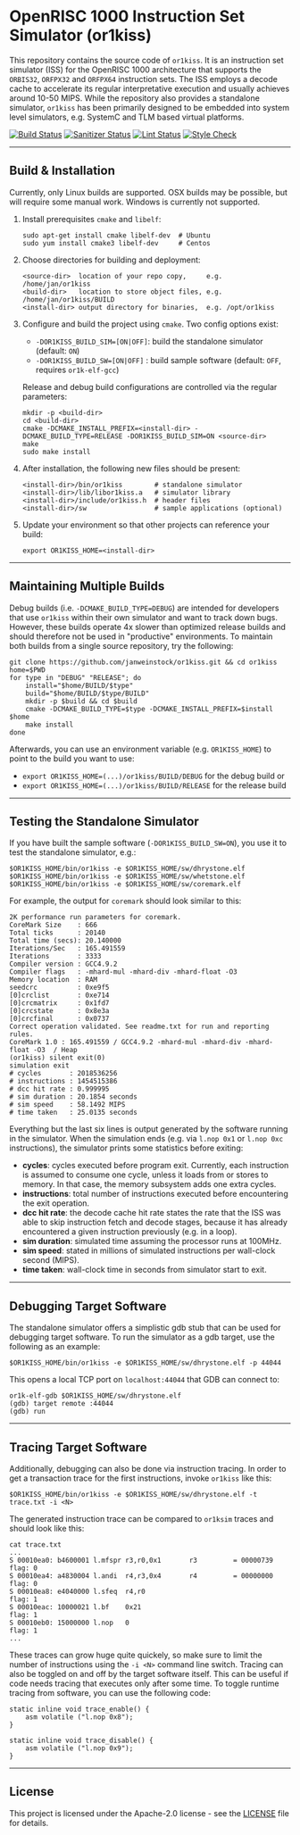 # OpenRISC 1000 Instruction Set Simulator (or1kiss)

This repository contains the source code of `or1kiss`. It is an instruction
set simulator (ISS) for the OpenRISC 1000 architecture that supports the
`ORBIS32`, `ORFPX32` and `ORFPX64` instruction sets. The ISS employs a
decode cache to accelerate its regular interpretative execution and usually
achieves around 10-50 MIPS. While the repository also provides a standalone
simulator, `or1kiss` has been primarily designed to be embedded into system
level simulators, e.g. SystemC and TLM based virtual platforms.

[![Build Status](https://github.com/janweinstock/or1kiss/actions/workflows/cmake.yml/badge.svg)](https://github.com/janweinstock/or1kiss/actions/workflows/cmake.yml)
[![Sanitizer Status](https://github.com/janweinstock/or1kiss/actions/workflows/asan.yml/badge.svg)](https://github.com/janweinstock/or1kiss/actions/workflows/asan.yml)
[![Lint Status](https://github.com/janweinstock/or1kiss/actions/workflows/lint.yml/badge.svg)](https://github.com/janweinstock/or1kiss/actions/workflows/lint.yml)
[![Style Check](https://github.com/janweinstock/or1kiss/actions/workflows/style.yml/badge.svg)](https://github.com/janweinstock/or1kiss/actions/workflows/style.yml)

----
## Build & Installation
Currently, only Linux builds are supported. OSX builds may be possible, but
will require some manual work. Windows is currently not supported.

1. Install prerequisites `cmake` and `libelf`:
    ```
    sudo apt-get install cmake libelf-dev  # Ubuntu
    sudo yum install cmake3 libelf-dev     # Centos
    ```

2. Choose directories for building and deployment:
    ```
    <source-dir>  location of your repo copy,     e.g. /home/jan/or1kiss
    <build-dir>   location to store object files, e.g. /home/jan/or1kiss/BUILD
    <install-dir> output directory for binaries,  e.g. /opt/or1kiss
    ```

3. Configure and build the project using `cmake`. Two config options exist:
    * `-DOR1KISS_BUILD_SIM=[ON|OFF]`: build the standalone simulator (default: `ON`)
    * `-DOR1KISS_BUILD_SW=[ON|OFF]` : build sample software (default: `OFF`,
                                      requires `or1k-elf-gcc`)

   Release and debug build configurations are controlled via the regular
   parameters:
    ```
    mkdir -p <build-dir>
    cd <build-dir>
    cmake -DCMAKE_INSTALL_PREFIX=<install-dir> -DCMAKE_BUILD_TYPE=RELEASE -DOR1KISS_BUILD_SIM=ON <source-dir>
    make
    sudo make install
    ```

4. After installation, the following new files should be present:
    ```
    <install-dir>/bin/or1kiss        # standalone simulator
    <install-dir>/lib/libor1kiss.a   # simulator library
    <install-dir>/include/or1kiss.h  # header files
    <install-dir>/sw                 # sample applications (optional)
    ```

5. Update your environment so that other projects can reference your build:
    ```
    export OR1KISS_HOME=<install-dir>
    ```

----
## Maintaining Multiple Builds
Debug builds (i.e. `-DCMAKE_BUILD_TYPE=DEBUG`) are intended for developers
that use `or1kiss` within their own simulator and want to track down bugs.
However, these builds operate 4x slower than optimized release builds and
should therefore not be used in "productive" environments. To maintain both
builds from a single source repository, try the following:
```
git clone https://github.com/janweinstock/or1kiss.git && cd or1kiss
home=$PWD
for type in "DEBUG" "RELEASE"; do
    install="$home/BUILD/$type"
    build="$home/BUILD/$type/BUILD"
    mkdir -p $build && cd $build
    cmake -DCMAKE_BUILD_TYPE=$type -DCMAKE_INSTALL_PREFIX=$install $home
    make install
done
```
Afterwards, you can use an environment variable (e.g. `OR1KISS_HOME`) to point
to the build you want to use:
* `export OR1KISS_HOME=(...)/or1kiss/BUILD/DEBUG` for the debug build or
* `export OR1KISS_HOME=(...)/or1kiss/BUILD/RELEASE` for the release build

----
## Testing the Standalone Simulator
If you have built the sample software (`-DOR1KISS_BUILD_SW=ON`), you use it to test the
standalone simulator, e.g.:
```
$OR1KISS_HOME/bin/or1kiss -e $OR1KISS_HOME/sw/dhrystone.elf
$OR1KISS_HOME/bin/or1kiss -e $OR1KISS_HOME/sw/whetstone.elf
$OR1KISS_HOME/bin/or1kiss -e $OR1KISS_HOME/sw/coremark.elf
```
For example, the output for `coremark` should look similar to this:
```
2K performance run parameters for coremark.
CoreMark Size    : 666
Total ticks      : 20140
Total time (secs): 20.140000
Iterations/Sec   : 165.491559
Iterations       : 3333
Compiler version : GCC4.9.2
Compiler flags   : -mhard-mul -mhard-div -mhard-float -O3 
Memory location  : RAM
seedcrc          : 0xe9f5
[0]crclist       : 0xe714
[0]crcmatrix     : 0x1fd7
[0]crcstate      : 0x8e3a
[0]crcfinal      : 0x0737
Correct operation validated. See readme.txt for run and reporting rules.
CoreMark 1.0 : 165.491559 / GCC4.9.2 -mhard-mul -mhard-div -mhard-float -O3  / Heap
(or1kiss) silent exit(0)
simulation exit
# cycles       : 2018536256
# instructions : 1454515386
# dcc hit rate : 0.999995
# sim duration : 20.1854 seconds
# sim speed    : 58.1492 MIPS
# time taken   : 25.0135 seconds
```
Everything but the last six lines is output generated by the software running
in the simulator. When the simulation ends (e.g. via `l.nop 0x1` or `l.nop 0xc`
instructions), the simulator prints some statistics before exiting:
* **cycles**: cycles executed before program exit. Currently, each instruction
is assumed to consume one cycle, unless it loads from or stores to memory. In that
case, the memory subsystem adds one extra cycles.
* **instructions**: total number of instructions executed before encountering
the exit operation.
* **dcc hit rate**: the decode cache hit rate states the rate that the ISS was
able to skip instruction fetch and decode stages, because it has already
encountered a given instruction previously (e.g. in a loop).
* **sim duration**: simulated time assuming the processor runs at 100MHz.
* **sim speed**: stated in millions of simulated instructions per wall-clock
second (MIPS).
* **time taken**: wall-clock time in seconds from simulator start to exit.

----
## Debugging Target Software
The standalone simulator offers a simplistic gdb stub that can be used for
debugging target software. To run the simulator as a gdb target, use the
following as an example:

```
$OR1KISS_HOME/bin/or1kiss -e $OR1KISS_HOME/sw/dhrystone.elf -p 44044
```
This opens a local TCP port on `localhost:44044` that GDB can connect to:
```
or1k-elf-gdb $OR1KISS_HOME/sw/dhrystone.elf
(gdb) target remote :44044
(gdb) run
```

----
## Tracing Target Software
Additionally, debugging can also be done via instruction tracing. In order to
get a transaction trace for the first <N> instructions, invoke `or1kiss` like
this:
```
$OR1KISS_HOME/bin/or1kiss -e $OR1KISS_HOME/sw/dhrystone.elf -t trace.txt -i <N>
```
The generated instruction trace can be compared to `or1ksim` traces and should
look like this:
```
cat trace.txt
...
S 00010ea0: b4600001 l.mfspr r3,r0,0x1       r3         = 00000739  flag: 0
S 00010ea4: a4830004 l.andi  r4,r3,0x4       r4         = 00000000  flag: 0
S 00010ea8: e4040000 l.sfeq  r4,r0                                  flag: 1
S 00010eac: 10000021 l.bf    0x21                                   flag: 1
S 00010eb0: 15000000 l.nop   0                                      flag: 1
...
```

These traces can grow huge quite quickely, so make sure to limit the number of
instructions using the `-i <N>` command line switch. Tracing can also be
toggled on and off by the target software itself. This can be useful if code
needs tracing that executes only after some time. To toggle runtime tracing
from software, you can use the following code:
```
static inline void trace_enable() {
    asm volatile ("l.nop 0x8");
}

static inline void trace_disable() {
    asm volatile ("l.nop 0x9");
}
```

----
## License

This project is licensed under the Apache-2.0 license - see the
[LICENSE](LICENSE) file for details.